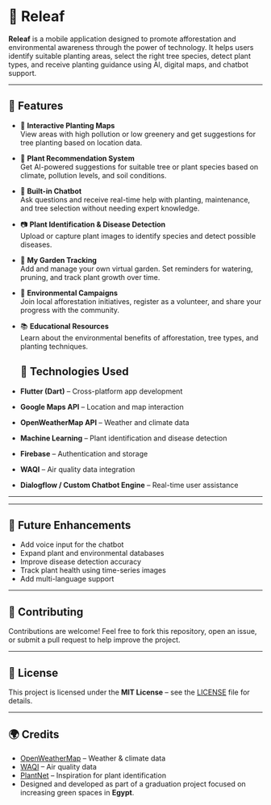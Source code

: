 # 🌱 Releaf

**Releaf** is a mobile application designed to promote afforestation and environmental awareness through the power of technology. It helps users identify suitable planting areas, select the right tree species, detect plant types, and receive planting guidance using AI, digital maps, and chatbot support.

---

## 📱 Features

- 📍 **Interactive Planting Maps**  
  View areas with high pollution or low greenery and get suggestions for tree planting based on location data.

- 🌳 **Plant Recommendation System**  
  Get AI-powered suggestions for suitable tree or plant species based on climate, pollution levels, and soil conditions.

- 🤖 **Built-in Chatbot**  
  Ask questions and receive real-time help with planting, maintenance, and tree selection without needing expert knowledge.

- 📷 **Plant Identification & Disease Detection**  
  Upload or capture plant images to identify species and detect possible diseases.

- 🌿 **My Garden Tracking**  
  Add and manage your own virtual garden. Set reminders for watering, pruning, and track plant growth over time.

- 📢 **Environmental Campaigns**  
  Join local afforestation initiatives, register as a volunteer, and share your progress with the community.

- 📚 **Educational Resources**  
  Learn about the environmental benefits of afforestation, tree types, and planting techniques.

  ## 🧠 Technologies Used

- **Flutter (Dart)** – Cross-platform app development
- **Google Maps API** – Location and map interaction
- **OpenWeatherMap API** – Weather and climate data
- **Machine Learning** – Plant identification and disease detection
- **Firebase** – Authentication and storage
- **WAQI** – Air quality data integration
- **Dialogflow / Custom Chatbot Engine** – Real-time user assistance

---

---

## 🧪 Future Enhancements

- Add voice input for the chatbot  
- Expand plant and environmental databases  
- Improve disease detection accuracy  
- Track plant health using time-series images  
- Add multi-language support  

---

## 💚 Contributing

Contributions are welcome! Feel free to fork this repository, open an issue, or submit a pull request to help improve the project.

---

## 📄 License

This project is licensed under the **MIT License** – see the [LICENSE](LICENSE) file for details.

---

## 🌍 Credits

- [OpenWeatherMap](https://openweathermap.org/api) – Weather & climate data  
- [WAQI](https://waqi.info/) – Air quality data  
- [PlantNet](https://identify.plantnet.org/) – Inspiration for plant identification  
- Designed and developed as part of a graduation project focused on increasing green spaces in **Egypt**.




